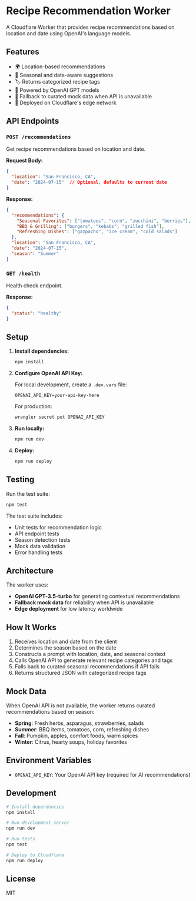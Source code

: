 # Recipe Recommendation Worker

A Cloudflare Worker that provides recipe recommendations based on location and date using OpenAI's language models.

## Features

- 🌍 Location-based recommendations
- 📅 Seasonal and date-aware suggestions
- 🏷️ Returns categorized recipe tags
- 🤖 Powered by OpenAI GPT models
- 🔄 Fallback to curated mock data when API is unavailable
- 🚀 Deployed on Cloudflare's edge network

## API Endpoints

### `POST /recommendations`

Get recipe recommendations based on location and date.

**Request Body:**
```json
{
  "location": "San Francisco, CA",
  "date": "2024-07-15"  // Optional, defaults to current date
}
```

**Response:**
```json
{
  "recommendations": {
    "Seasonal Favorites": ["tomatoes", "corn", "zucchini", "berries"],
    "BBQ & Grilling": ["burgers", "kebabs", "grilled fish"],
    "Refreshing Dishes": ["gazpacho", "ice cream", "cold salads"]
  },
  "location": "San Francisco, CA",
  "date": "2024-07-15",
  "season": "Summer"
}
```

### `GET /health`

Health check endpoint.

**Response:**
```json
{
  "status": "healthy"
}
```

## Setup

1. **Install dependencies:**
   ```bash
   npm install
   ```

2. **Configure OpenAI API Key:**
   
   For local development, create a `.dev.vars` file:
   ```
   OPENAI_API_KEY=your-api-key-here
   ```
   
   For production:
   ```bash
   wrangler secret put OPENAI_API_KEY
   ```

3. **Run locally:**
   ```bash
   npm run dev
   ```

4. **Deploy:**
   ```bash
   npm run deploy
   ```

## Testing

Run the test suite:
```bash
npm test
```

The test suite includes:
- Unit tests for recommendation logic
- API endpoint tests
- Season detection tests
- Mock data validation
- Error handling tests

## Architecture

The worker uses:
- **OpenAI GPT-3.5-turbo** for generating contextual recommendations
- **Fallback mock data** for reliability when API is unavailable
- **Edge deployment** for low latency worldwide

## How It Works

1. Receives location and date from the client
2. Determines the season based on the date
3. Constructs a prompt with location, date, and seasonal context
4. Calls OpenAI API to generate relevant recipe categories and tags
5. Falls back to curated seasonal recommendations if API fails
6. Returns structured JSON with categorized recipe tags

## Mock Data

When OpenAI API is not available, the worker returns curated recommendations based on season:

- **Spring**: Fresh herbs, asparagus, strawberries, salads
- **Summer**: BBQ items, tomatoes, corn, refreshing dishes
- **Fall**: Pumpkin, apples, comfort foods, warm spices
- **Winter**: Citrus, hearty soups, holiday favorites

## Environment Variables

- `OPENAI_API_KEY`: Your OpenAI API key (required for AI recommendations)

## Development

```bash
# Install dependencies
npm install

# Run development server
npm run dev

# Run tests
npm test

# Deploy to Cloudflare
npm run deploy
```

## License

MIT